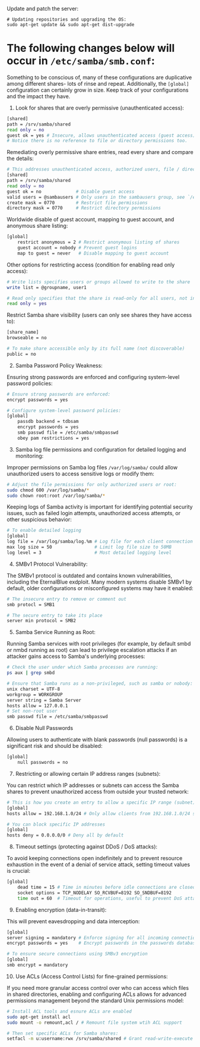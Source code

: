 Update and patch the server:

```shell
# Updating repositories and upgrading the OS:
sudo apt-get update && sudo apt-get dist-upgrade
```

# The following changes below will occur in `/etc/samba/smb.conf`:

Something to be conscious of, many of these configurations are duplicative among different shares- lots of rinse and repeat. Additionally, the `[global]` configuration can certainly grow in size. Keep track of your configurations and the impact they have.

1) Look for shares that are overly permissive (unauthenticated access):
```bash
[shared]
path = /srv/samba/shared
read only = no
guest ok = yes # Insecure, allows unauthenticated access (guest access)
# Notice there is no reference to file or directory permissions too.
```

Remediating overly permissive share entries, read every share and compare the details:
```bash
# This addresses unauthenticated access, authorized users, file / directory permission
[shared]
path = /srv/samba/shared
read only = no 
guest ok = no             # Disable guest access
valid users = @sambausers # Only users in the sambausers group, see `/etc/group`
create mask = 0770        # Restrict file permissions
directory mask = 0770     # Restrict directory permissions
```

Worldwide disable of guest account, mapping to guest account, and anonymous share listing:
```bash
[global]
	restrict anonymous = 2 # Restrict anonymous listing of shares 
	guest account = nobody # Prevent guest logins
	map to guest = never   # Disable mapping to guest account
```

Other options for restricting access (condition for enabling read only access):
```bash
# Write lists specifies users or groups allowed to write to the share
write list = @groupname, user1

# Read only specifies that the share is read-only for all users, not in write list
read only = yes
```

Restrict Samba share visibility (users can only see shares they have access to):
```bash
[share_name]
browseable = no

# To make share accessible only by its full name (not discoverable)
public = no
```

2) Samba Password Policy Weakness:

Ensuring strong passwords are enforced and configuring system-level password policies:
```bash
# Ensure strong passwords are enforced:
encrypt passwords = yes

# Configure system-level password policies:
[global]
	passdb backend = tdbsam
	encrypt passwords = yes
	smb passwd file = /etc/samba/smbpasswd
	obey pam restrictions = yes
```

3) Samba log file permissions and configuration for detailed logging and monitoring:

Improper permissions on Samba log files `/var/log/samba/` could allow unauthorized users to access sensitive logs or modify them:
```bash
# Adjust the file permissions for only authorized users or root:
sudo chmod 600 /var/log/samba/*
sudo chown root:root /var/log/samba/*
```

Keeping logs of Samba activity is important for identifying potential security issues, such as failed login attempts, unauthorized access attempts, or other suspicious behavior:
```bash
# To enable detailed logging
[global]
log file = /var/log/samba/log.%m # Log file for each client connection
max log size = 50                # Limit log file size to 50MB
log level = 3                    # Most detailed logging level
```

4) SMBv1 Protocol Vulnerability:

The SMBv1 protocol is outdated and contains known vulnerabilities, including the EternalBlue exdploit. Many modern systems disable SMBv1 by default, older configurations or misconfigured systems may have it enabled:
```bash
# The insecure entry to remove or comment out
smb protocl = SMB1

# The secure entry to take its place
server min protocol = SMB2
```

5) Samba Service Running as Root:

Running Samba services with root privileges (for example, by default smbd or nmbd running as root) can lead to privilege escalation attacks if an attacker gains access to Samba's underlying processes:
```bash
# Check the user under which Samba processes are running:
ps aux | grep smbd

# Ensure that Samba runs as a non-privileged, such as samba or nobody:
unix charset = UTF-8
workgroup = WORKGROUP
server string = Samba Server
hosts allow = 127.0.0.1
# Set non-root user
smb passwd file = /etc/samba/smbpasswd
```

6) Disable Null Passwords

Allowing users to authenticate with blank passwords (null passwords) is a significant risk and should be disabled:
```bash
[global]
	null passwords = no
```

7) Restricting or allowing certain IP address ranges (subnets):

You can restrict which IP addresses or subnets can access the Samba shares to prevent unauthorized access from outside your trusted network:
```bash
# This is how you create an entry to allow a specific IP range (subnet)
[global]
hosts allow = 192.168.1.0/24 # Only allow clients from 192.168.1.0/24 subnet 

# You can block specific IP addresses
[global]
hosts deny = 0.0.0.0/0 # Deny all by default
```

8) Timeout settings (protecting against DDoS / DoS attacks):

To avoid keeping connections open indefinitely and to prevent resource exhaustion in the event of a denial of service attack, setting timeout values is crucial:
```bash
[global]
	dead time = 15 # Time in minutes before idle connections are closed
	socket options = TCP_NODELAY SO_RCVBUF=8192 SO_SNDBUF=8192
	time out = 60  # Timeout for operations, useful to prevent DoS attacks
```

9) Enabling encryption (data-in-transit):

This will prevent eavesdropping and data interception:
```bash
[global]
server signing = mandatory # Enforce signing for all incoming connections
encrypt passwords = yes    # Encrypt passwords in the passwords database

# To ensure secure connections using SMBv3 encryption
[global]
smb encrypt = mandatory
```

10) Use ACLs (Access Control Lists) for fine-grained permissions:

If you need more granular access control over who can access which files in shared directories, enabling and configuring ACLs allows for advanced permissions management beyond the standard Unix permissions model:
```bash
# Install ACL tools and esnure ACLs are enabled
sudo apt-get install acl
sudo mount -o remount,acl / # Remount file system wtih ACL support

# Then set specific ACLs for Samba shares:
setfacl -m u:username:rwx /srv/samba/shared # Grant read-write-execute permissions to 'username'
```
